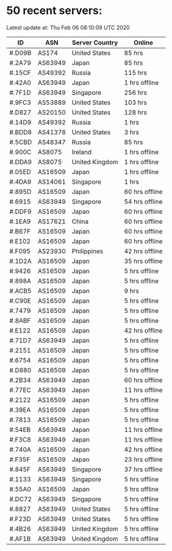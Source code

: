 # 50 recent servers:

Latest update at: Thu Feb 06 08:10:09 UTC 2020

| ID | ASN | Server Country | Online |
| -- | --- | -------------- | ------ |
| #.D09B | AS174 | United States | 85 hrs |
| #.2A79 | AS63949 | Japan | 85 hrs |
| #.15CF | AS49392 | Russia | 115 hrs |
| #.42A0 | AS63949 | Japan | 1 hrs offline |
| #.7F1D | AS63949 | Singapore | 256 hrs |
| #.9FC3 | AS53889 | United States | 103 hrs |
| #.D827 | AS20150 | United States | 128 hrs |
| #.14D9 | AS49392 | Russia | 1 hrs |
| #.BDD8 | AS41378 | United States | 3 hrs |
| #.5CBD | AS48347 | Russia | 85 hrs |
| #.900C | AS8075 | Ireland | 1 hrs offline |
| #.DDA9 | AS8075 | United Kingdom | 1 hrs offline |
| #.05ED | AS16509 | Japan | 1 hrs offline |
| #.4DA9 | AS14061 | Singapore | 1 hrs |
| #.895D | AS16509 | Japan | 60 hrs offline |
| #.6915 | AS63949 | Singapore | 54 hrs offline |
| #.DDF9 | AS16509 | Japan | 60 hrs offline |
| #.1EA9 | AS17621 | China | 60 hrs offline |
| #.B67F | AS16509 | Japan | 60 hrs offline |
| #.E102 | AS16509 | Japan | 60 hrs offline |
| #.F095 | AS23930 | Philippines | 42 hrs offline |
| #.1D2A | AS16509 | Japan | 35 hrs offline |
| #.9426 | AS16509 | Japan | 5 hrs offline |
| #.898A | AS16509 | Japan | 5 hrs offline |
| #.ACB5 | AS16509 | Japan | 9 hrs |
| #.C90E | AS16509 | Japan | 5 hrs offline |
| #.7479 | AS16509 | Japan | 5 hrs offline |
| #.8ABF | AS16509 | Japan | 5 hrs offline |
| #.E122 | AS16509 | Japan | 42 hrs offline |
| #.71D7 | AS63949 | Japan | 5 hrs offline |
| #.2151 | AS16509 | Japan | 5 hrs offline |
| #.6754 | AS16509 | Japan | 5 hrs offline |
| #.D880 | AS16509 | Japan | 5 hrs offline |
| #.2B34 | AS63949 | Japan | 60 hrs offline |
| #.77EC | AS63949 | Japan | 11 hrs offline |
| #.2122 | AS16509 | Japan | 5 hrs offline |
| #.39EA | AS16509 | Japan | 5 hrs offline |
| #.7813 | AS16509 | Japan | 5 hrs offline |
| #.54EB | AS63949 | Japan | 11 hrs offline |
| #.F3C8 | AS63949 | Japan | 11 hrs offline |
| #.740A | AS16509 | Japan | 42 hrs offline |
| #.F35F | AS16509 | Japan | 23 hrs offline |
| #.845F | AS63949 | Singapore | 37 hrs offline |
| #.1133 | AS63949 | Singapore | 5 hrs offline |
| #.55A0 | AS16509 | Japan | 5 hrs offline |
| #.DC72 | AS63949 | Singapore | 5 hrs offline |
| #.8827 | AS63949 | United States | 5 hrs offline |
| #.F23D | AS63949 | United States | 5 hrs offline |
| #.4B26 | AS63949 | United Kingdom | 5 hrs offline |
| #.AF1B | AS63949 | United Kingdom | 5 hrs offline |

